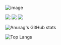 


![image](https://user-images.githubusercontent.com/47681139/203945471-44ce8b14-cd7e-4059-a2f6-f46765ed9599.png)



<img src="https://img.shields.io/badge/Dart-0175C2?style=flat&logo=Dart&logoColor=FFFFFF"> <img src="https://img.shields.io/badge/Flutter-02569B?style=flat&logo=Flutter&logoColor=FFFFFF"> <img src="https://img.shields.io/badge/Git-F05032?style=flat&logo=Git&logoColor=FFFFFF">

![Anurag's GitHub stats](https://github-readme-stats.vercel.app/api?username=Yellowtoast&theme=graywhite&show_icons=true)

![Top Langs](https://github-readme-stats.vercel.app/api/top-langs/?username=Yellowtoast&theme=graywhite)


<!-- | JavaScript | TypeScript | 
| :--------: | :--------: | 
|   ![Anurag's GitHub stats](https://github-readme-stats.vercel.app/api?username=Yellowtoast&theme=graywhite&show_icons=true)|   ![Top Langs](https://github-readme-stats.vercel.app/api/top-langs/?username=Yellowtoast&theme=graywhite)| -->
